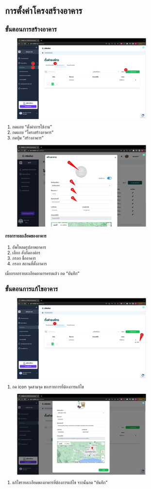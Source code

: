 # การตั้งค่าโครงสร้างอาคาร

## **ขั้นตอนการสร้างอาคาร**

<figure><img src="../../../.gitbook/assets/image (159).png" alt=""><figcaption></figcaption></figure>

1. กดแถบ “ตั้งค่าการใช้งาน”
2. กดแถบ “โครงสร้างอาคาร”
3. กดปุ่ม “สร้างอาคาร”



<div align="center">

<figure><img src="../../../.gitbook/assets/image (215).png" alt=""><figcaption></figcaption></figure>

</div>

#### กรอกรายละเอียดของอาคาร

1. อัพโหลดรูปภาพอาคาร
2. เลือก สังกัดองค์กร
3. กรอก ชื่ออาคาร
4. กรอก สถานที่ตั้งอาคาร

เมื่อกรอกรายละเอียดอาคารครบแล้ว กด “บันทึก”



## **ขั้นตอนการแก้ไขอาคาร**

<figure><img src="../../../.gitbook/assets/image (58).png" alt=""><figcaption></figcaption></figure>

1. กด icon จุดสามจุด ของรายการที่ต้องการแก้ไข



<figure><img src="../../../.gitbook/assets/image (122).png" alt=""><figcaption></figcaption></figure>

1. แก้ไขรายละเอียดของอาคารที่ต้องการแก้ไข จากนั้นกด “บันทึก”
